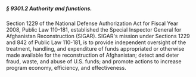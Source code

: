 ##### § 9301.2 Authority and functions. #####

Section 1229 of the National Defense Authorization Act for Fiscal Year 2008, Public Law 110-181, established the Special Inspector General for Afghanistan Reconstruction (SIGAR). SIGAR's mission under Sections 1229 and 842 of Public Law 110-181, is to provide independent oversight of the treatment, handling, and expenditure of funds appropriated or otherwise made available for the reconstruction of Afghanistan; detect and deter fraud, waste, and abuse of U.S. funds; and promote actions to increase program economy, efficiency, and effectiveness.